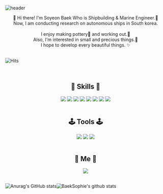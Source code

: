 
![header](https://capsule-render.vercel.app/api?type=wave&color=F8E2CF&height=300&section=header&text=soyeon's%20profile&fontSize=90)


<div align=center> 👋 Hi there! I'm Soyeon Baek Who is Shipbuilding & Marine Engineer.🌅 </div>    
<div align=center> Now, I am conducting research on autonomous ships in South korea.   </div>    
<br/>

<div align=center> I enjoy making pottery🎨 and working out.👟     </div>    
<div align=center> Also, I'm interested in small and precious things.💞    </div>    
<div align=center> I hope to develop every beautiful things. ✨  </div>    

<br/>

![Hits](https://hits.seeyoufarm.com/api/count/incr/badge.svg?url=https%3A%2F%2Fgithub.com%2Fgjbae1212%2Fhit-counter&count_bg=%23EEBDBD&title_bg=%23555555&icon=badoo.svg&icon_color=%23E7E7E7&title=hits&edge_flat=false)

<br/>

## <div align=center> 💫 Skills 💫</div> 
<div align=center> <img src="https://img.shields.io/badge/VisualStudioCode-007ACC?style=flat-square&logo=VisualStudioCode&logoColor=white"/> <img src="https://img.shields.io/badge/python-3776AB?style=flat-square&logo=Python&logoColor=white"/> <img src="https://img.shields.io/badge/C++-00599C?style=flat-square&logo=C%2B%2B&logoColor=white"/> <img src="https://img.shields.io/badge/CSharp-239120?style=flat-square&logo=CSharp&logoColor=white"/> <img src="https://img.shields.io/badge/C-A8B9CC?style=flat-square&logo=C&logoColor=white"/> <img src="https://img.shields.io/badge/TensorFlow-FF6F00?style=flat-square&logo=TensorFlow&logoColor=white"/> <img src="https://img.shields.io/badge/MySQL-4479A1?style=flat-square&logo=MySQL&logoColor=white"/> <img src="https://img.shields.io/badge/MicrosoftAccess-A4373A?style=flat-square&logo=MicrosoftAccess&logoColor=white"/> </div> 
 
<br/>

## <div align=center> 🕹 Tools 🕹</div> 
<div align=center> <img src="https://img.shields.io/badge/Notion-000000?style=flat-square&logo=Notion&logoColor=white"/> <img src="https://img.shields.io/badge/github-181717?style=flat-square&logo=github&logoColor=white"/> <img src="https://img.shields.io/badge/git-F05032?style=flat-square&logo=git&logoColor=white"/> </div> 

<br/>

## <div align=center> 🍒 Me 🍒 </div> 
<div align=center> <img src="https://img.shields.io/badge/Intagram-E4405F?style=flat-square&logo=Instagram&logoColor=white"/> </div> 


<br/>

![Anurag's GitHub stats](https://github-readme-stats.vercel.app/api?username=BaekSophie&show_icons=true&theme=swift)![BaekSophie's github stats](https://github-readme-stats.vercel.app/api/top-langs/?username=BaekSophie&show_icons=true&hide_border=true&title_color=004386&icon_color=004386&layout=compact)



